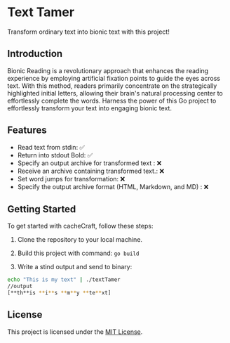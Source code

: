 # Text Tamer

Transform ordinary text into bionic text with this project!

## Introduction


Bionic Reading is a revolutionary approach that enhances the reading experience by employing artificial fixation points to guide the eyes across text. With this method, readers primarily concentrate on the strategically highlighted initial letters, allowing their brain's natural processing center to effortlessly complete the words. Harness the power of this Go project to effortlessly transform your text into engaging bionic text.


## Features

- Read text from stdin: ✅
- Return into stdout Bold: ✅
- Specify an output archive for transformed text : ❌
- Receive an archive containing transformed text.: ❌
- Set word jumps for transformation: ❌
- Specify the output archive format (HTML, Markdown, and MD) : ❌


## Getting Started

To get started with cacheCraft, follow these steps:

1. Clone the repository to your local machine.

2. Build this project with command: ``go build``

3. Write a stind output and send to binary:
```bash
echo "This is my text" | ./textTamer 
//output
[**th**is **i**s **m**y **te**xt]
```
## License

This project is licensed under the [MIT License](https://www.mit.edu/~amini/LICENSE.md).